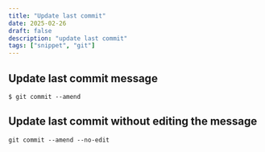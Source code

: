 ```yaml
---
title: "Update last commit"
date: 2025-02-26
draft: false
description: "update last commit"
tags: ["snippet", "git"]
---
```


## Update last commit message

`$ git commit --amend`

## Update last commit without editing the message

`git commit --amend --no-edit`

